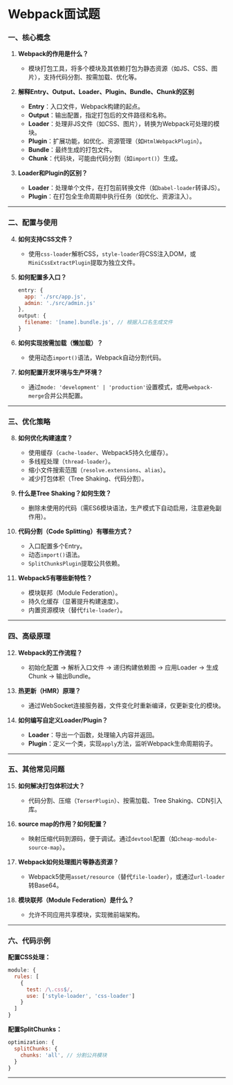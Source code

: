 # Webpack面试题


### **一、核心概念**
1. **Webpack的作用是什么？**  
   - 模块打包工具，将多个模块及其依赖打包为静态资源（如JS、CSS、图片），支持代码分割、按需加载、优化等。

2. **解释Entry、Output、Loader、Plugin、Bundle、Chunk的区别**  
   - **Entry**：入口文件，Webpack构建的起点。  
   - **Output**：输出配置，指定打包后的文件路径和名称。  
   - **Loader**：处理非JS文件（如CSS、图片），转换为Webpack可处理的模块。  
   - **Plugin**：扩展功能，如优化、资源管理（如`HtmlWebpackPlugin`）。  
   - **Bundle**：最终生成的打包文件。  
   - **Chunk**：代码块，可能由代码分割（如`import()`）生成。

3. **Loader和Plugin的区别？**  
   - **Loader**：处理单个文件，在打包前转换文件（如`babel-loader`转译JS）。  
   - **Plugin**：在打包全生命周期中执行任务（如优化、资源注入）。

---

### **二、配置与使用**
4. **如何支持CSS文件？**  
   - 使用`css-loader`解析CSS，`style-loader`将CSS注入DOM，或`MiniCssExtractPlugin`提取为独立文件。

5. **如何配置多入口？**  
   ```javascript
   entry: {
     app: './src/app.js',
     admin: './src/admin.js'
   },
   output: {
     filename: '[name].bundle.js', // 根据入口名生成文件
   }
   ```

6. **如何实现按需加载（懒加载）？**  
   - 使用动态`import()`语法，Webpack自动分割代码。

7. **如何配置开发环境与生产环境？**  
   - 通过`mode: 'development' | 'production'`设置模式，或用`webpack-merge`合并公共配置。

---

### **三、优化策略**
8. **如何优化构建速度？**  
   - 使用缓存（`cache-loader`、Webpack5持久化缓存）。  
   - 多线程处理（`thread-loader`）。  
   - 缩小文件搜索范围（`resolve.extensions`、`alias`）。  
   - 减少打包体积（Tree Shaking、代码分割）。

9. **什么是Tree Shaking？如何生效？**  
   - 删除未使用的代码（需ES6模块语法，生产模式下自动启用，注意避免副作用）。

10. **代码分割（Code Splitting）有哪些方式？**  
    - 入口配置多个Entry。  
    - 动态`import()`语法。  
    - `SplitChunksPlugin`提取公共依赖。

11. **Webpack5有哪些新特性？**  
    - 模块联邦（Module Federation）。  
    - 持久化缓存（显著提升构建速度）。  
    - 内置资源模块（替代`file-loader`）。

---

### **四、高级原理**
12. **Webpack的工作流程？**  
    - 初始化配置 → 解析入口文件 → 递归构建依赖图 → 应用Loader → 生成Chunk → 输出Bundle。

13. **热更新（HMR）原理？**  
    - 通过WebSocket连接服务器，文件变化时重新编译，仅更新变化的模块。

14. **如何编写自定义Loader/Plugin？**  
    - **Loader**：导出一个函数，处理输入内容并返回。  
    - **Plugin**：定义一个类，实现`apply`方法，监听Webpack生命周期钩子。

---

### **五、其他常见问题**
15. **如何解决打包体积过大？**  
    - 代码分割、压缩（`TerserPlugin`）、按需加载、Tree Shaking、CDN引入库。

16. **source map的作用？如何配置？**  
    - 映射压缩代码到源码，便于调试。通过`devtool`配置（如`cheap-module-source-map`）。

17. **Webpack如何处理图片等静态资源？**  
    - Webpack5使用`asset/resource`（替代`file-loader`），或通过`url-loader`转Base64。

18. **模块联邦（Module Federation）是什么？**  
    - 允许不同应用共享模块，实现微前端架构。

---

### **六、代码示例**
**配置CSS处理：**
```javascript
module: {
  rules: [
    {
      test: /\.css$/,
      use: ['style-loader', 'css-loader']
    }
  ]
}
```

**配置SplitChunks：**
```javascript
optimization: {
  splitChunks: {
    chunks: 'all', // 分割公共模块
  }
}
```

---
